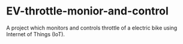 # EV-throttle-monior-and-control
A project which monitors and controls throttle of a electric bike using Internet  of Things (IoT).
